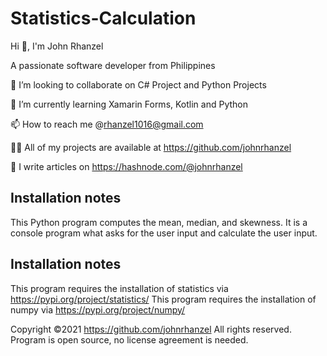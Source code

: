 # Statistics-Calculation

Hi 👋, I'm John Rhanzel

A passionate software developer from Philippines

👯 I’m looking to collaborate on C# Project and Python Projects

🌱 I’m currently learning Xamarin Forms, Kotlin and Python

📫 How to reach me @rhanzel1016@gmail.com

👨‍💻 All of my projects are available at https://github.com/johnrhanzel

📝 I write articles on https://hashnode.com/@johnrhanzel


Installation notes
----------------------------------------------------------------------------------

This Python program computes the mean, median, and skewness.
It is a console program what asks for the user input and calculate the user input.


Installation notes
----------------------------------------------------------------------------------
This program requires the installation of statistics via https://pypi.org/project/statistics/
This program requires the installation of numpy via https://pypi.org/project/numpy/


Copyright ©2021 https://github.com/johnrhanzel
All rights reserved. 
Program is open source, no license agreement is needed.

